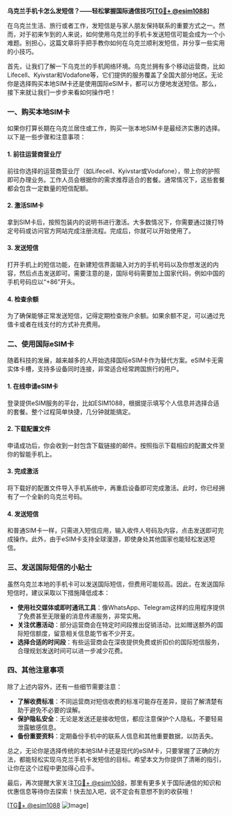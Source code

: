 **乌克兰手机卡怎么发短信？——轻松掌握国际通信技巧[[TG💪+ @esim1088](https://t.me/s/esim1088)]**

在乌克兰生活、旅行或者工作，发短信是与家人朋友保持联系的重要方式之一。然而，对于初来乍到的人来说，如何使用乌克兰的手机卡发送短信可能会成为一个小难题。别担心，这篇文章将手把手教你如何在乌克兰顺利发短信，并分享一些实用的小技巧。

首先，让我们了解一下乌克兰的手机网络环境。乌克兰拥有多个移动运营商，比如Lifecell、Kyivstar和Vodafone等，它们提供的服务覆盖了全国大部分地区。无论你是选择购买本地SIM卡还是使用国际eSIM卡，都可以方便地发送短信。那么，接下来就让我们一步步来看如何操作吧！

### **一、购买本地SIM卡**

如果你打算长期在乌克兰居住或工作，购买一张本地SIM卡是最经济实惠的选择。以下是一些步骤和注意事项：

#### **1. 前往运营商营业厅**
前往你选择的运营商营业厅（如Lifecell、Kyivstar或Vodafone），带上你的护照即可办理业务。工作人员会根据你的需求推荐适合的套餐。通常情况下，这些套餐都会包含一定数量的短信配额。

#### **2. 激活SIM卡**
拿到SIM卡后，按照包装内的说明书进行激活。大多数情况下，你需要通过拨打特定号码或访问官方网站完成注册流程。完成后，你就可以开始使用了。

#### **3. 发送短信**
打开手机上的短信功能，在新建短信界面输入对方的手机号码以及你想发送的内容，然后点击发送即可。需要注意的是，国际号码需要加上国家代码，例如中国的手机号码应以“+86”开头。

#### **4. 检查余额**
为了确保能够正常发送短信，记得定期检查账户余额。如果余额不足，可以通过充值卡或者在线支付的方式补充费用。

### **二、使用国际eSIM卡**

随着科技的发展，越来越多的人开始选择国际eSIM卡作为替代方案。eSIM卡无需实体卡槽，支持多设备同时连接，非常适合经常跨国旅行的用户。

#### **1. 在线申请eSIM卡**
登录提供eSIM服务的平台，比如ESIM1088，根据提示填写个人信息并选择合适的套餐。整个过程简单快捷，几分钟就能搞定。

#### **2. 下载配置文件**
申请成功后，你会收到一封包含下载链接的邮件。按照指示下载相应的配置文件至你的智能手机上。

#### **3. 完成激活**
将下载好的配置文件导入手机系统中，再重启设备即可完成激活。此时，你已经拥有了一个全新的乌克兰号码。

#### **4. 发送短信**
和普通SIM卡一样，只需进入短信应用，输入收件人号码及内容，点击发送即可完成操作。此外，由于eSIM卡支持全球漫游，即使身处其他国家也能轻松发送短信。

### **三、发送国际短信的小贴士**

虽然乌克兰本地的手机卡可以发送国际短信，但费用可能较高。因此，在发送国际短信时，建议采取以下措施降低成本：

- **使用社交媒体或即时通讯工具**：像WhatsApp、Telegram这样的应用程序提供了免费甚至无限量的消息传递服务，非常实用。
- **关注优惠活动**：部分运营商会在特定时间段推出促销活动，比如赠送额外的国际短信额度，留意相关信息能节省不少开支。
- **选择合适的时间段**：有些运营商会在深夜提供免费或折扣价的国际短信服务，合理规划发送时间可以进一步减少花费。

### **四、其他注意事项**

除了上述内容外，还有一些细节需要注意：

- **了解收费标准**：不同运营商对短信收费的标准可能存在差异，提前了解清楚有助于避免不必要的误解。
- **保护隐私安全**：无论是发送还是接收短信，都应注意保护个人隐私，不要轻易泄露敏感信息。
- **备份重要资料**：定期备份手机中的联系人信息和其他重要数据，以防丢失。

总之，无论你是选择传统的本地SIM卡还是现代的eSIM卡，只要掌握了正确的方法，都能轻松实现乌克兰手机卡发短信的目标。希望本文为你提供了清晰的指引，让你在这个过程中更加得心应手。

最后，再次提醒大家关注[TG💪+ @esim1088](https://t.me/s/esim1088)，那里有更多关于国际通信的知识和优惠信息等待你去探索！快去加入吧，说不定会有意想不到的收获哦！

[[TG💪+ @esim1088](https://t.me/s/esim1088) ![Image](https://i.postimg.cc/4NQfJmqS/Snipaste-2025-05-13-00-14-12.png)]